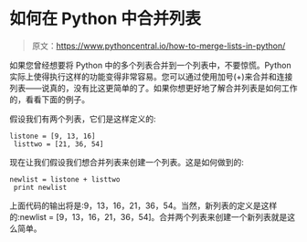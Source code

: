 # 如何在 Python 中合并列表

> 原文：<https://www.pythoncentral.io/how-to-merge-lists-in-python/>

如果您曾经想要将 Python 中的多个列表合并到一个列表中，不要惊慌。Python 实际上使得执行这样的功能变得非常容易。您可以通过使用加号(+)来合并和连接列表——说真的，没有比这更简单的了。如果你想更好地了解合并列表是如何工作的，看看下面的例子。

假设我们有两个列表，它们是这样定义的:

```
listone = [9, 13, 16]
 listtwo = [21, 36, 54]
```

现在让我们假设我们想合并列表来创建一个列表。这是如何做到的:

```
newlist = listone + listtwo
 print newlist
```

上面代码的输出将是:9，13，16，21，36，54。当然，新列表的定义是这样的:newlist = [9，13，16，21，36，54]。合并两个列表来创建一个新列表就是这么简单。